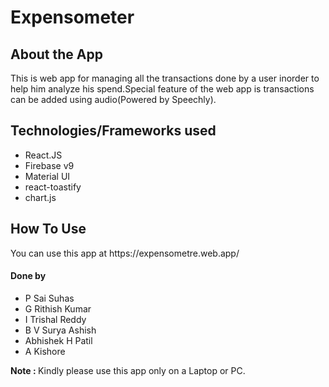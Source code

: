 <h1>Expensometer</h1>

<section>
  <h2>About the App</h2>
  <p>This is web app for managing all the transactions done by a user inorder to help him analyze his spend.Special feature of the web app is transactions can be added using audio(Powered by Speechly).</p>
</section>

<section>
  <h2>Technologies/Frameworks used</h2>
  <ul>
    <li>React.JS</li>
    <li>Firebase v9</li>
    <li>Material UI</li>
    <li>react-toastify</li>
    <li>chart.js</li>
  </ul>
</section>

<section>
  <h2>How To Use</h2>
  <p>You can use this app at https://expensometre.web.app/</p>
</section>

<section>
  <h4>Done by</h4>
  <ul>
    <li>P Sai Suhas</li>
    <li>G Rithish Kumar</li>
    <li>I Trishal Reddy</li>
    <li>B V Surya Ashish</li>
    <li>Abhishek H Patil</li>
    <li>A Kishore</li>
  </ul>
</section>


<section>
<p>

  <strong>Note : </strong> Kindly please use this app only on a Laptop or PC.
</p>
</section>

